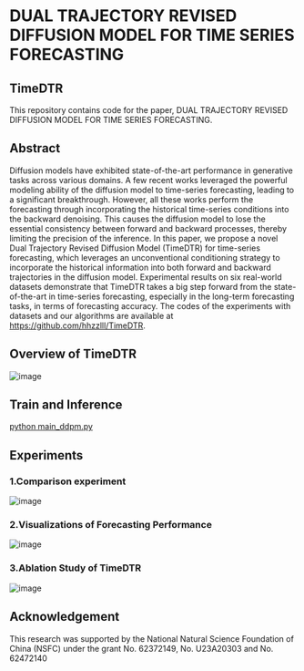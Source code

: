 # DUAL TRAJECTORY REVISED DIFFUSION MODEL FOR TIME SERIES FORECASTING
## TimeDTR
This repository contains code for the paper, DUAL TRAJECTORY REVISED DIFFUSION MODEL FOR TIME SERIES FORECASTING.
## Abstract
Diffusion models have exhibited state-of-the-art performance in generative tasks across various domains. A few recent works leveraged the powerful modeling ability of the diffusion model to time-series forecasting, leading to a significant breakthrough. However, all these works perform the forecasting through incorporating the historical time-series conditions into the backward denoising. This causes the diffusion model to lose the essential consistency between forward and backward processes, thereby limiting the precision of the inference. In this paper, we propose a novel Dual Trajectory Revised Diffusion Model (TimeDTR) for time-series forecasting, which leverages an unconventional conditioning strategy to incorporate the historical information into both forward and backward trajectories in the diffusion model. Experimental results on six real-world datasets demonstrate that TimeDTR takes a big step forward from the state-of-the-art in time-series forecasting, especially in the long-term forecasting tasks, in terms of forecasting accuracy. The codes of the experiments with datasets and our algorithms are available at https://github.com/hhzzlll/TimeDTR.
## Overview of TimeDTR
![image](https://github.com/user-attachments/assets/542c38fc-2e23-4296-9abd-114e79d90b86)
## Train and Inference
[python main_ddpm.py](url)
## Experiments
### 1.Comparison experiment
![image](https://github.com/user-attachments/assets/bf5bc4b4-8d8a-481c-808d-967c8eb32d39)
### 2.Visualizations of Forecasting Performance
![image](https://github.com/user-attachments/assets/862809af-d059-47dc-b0d3-8a62c90419b8)
### 3.Ablation Study of TimeDTR
![image](https://github.com/user-attachments/assets/cdbb4d54-0a98-42bb-b9a9-ee0878c0bf68)
## Acknowledgement
This research was supported by the National Natural Science Foundation of China (NSFC) under the grant No. 62372149, No. U23A20303 and No. 62472140
